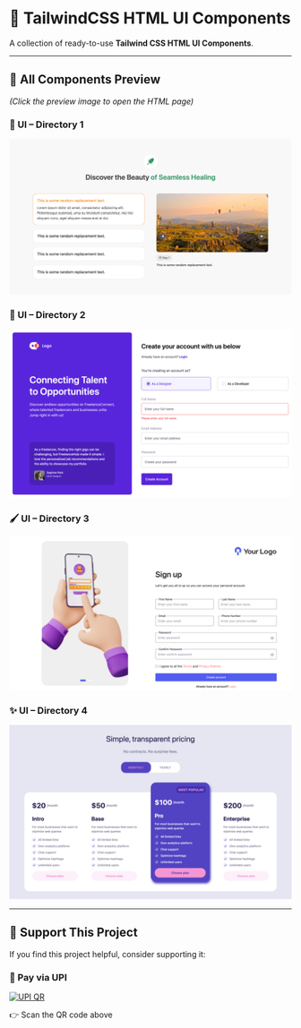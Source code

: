 # 🌟 TailwindCSS HTML UI Components

A collection of ready-to-use **Tailwind CSS HTML UI Components**.

---

## 📸 All Components Preview

_(Click the preview image to open the HTML page)_

### 🧭 UI – Directory 1

[![Preview 1](./1/preview.png)](./1)

### 🎨 UI – Directory 2

[![Preview 2](./2/images/screenshot.png)](./2)

### 🖌️ UI – Directory 3

[![Preview 3](./3/images/register-preview.png)](./3)

### ✨ UI – Directory 4

[![Preview 4](./4/images/pricing-preview.png)](./4)

---

## 💖 Support This Project

If you find this project helpful, consider supporting it:

### 📱 Pay via UPI

<a href="upi://pay?pa=9646367199@cnrb&pn=Support%20TailwindCSS-HTML-UI&cu=INR">
  <img src="https://bhimadev.s3.ap-south-1.amazonaws.com/upi-qr.png?v=2" 
       alt="UPI QR" width="369" />
</a>

👉 Scan the QR code above

